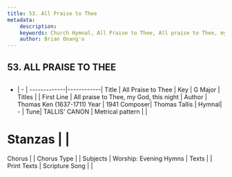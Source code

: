```yaml
---
title: 53. All Praise to Thee
metadata:
    description: 
    keywords: Church Hymnal, All Praise to Thee, All praise to Thee, my God, this night, 
    author: Brian Onang'o
---
```



## 53. ALL PRAISE TO THEE

```txt

```

- |   -  |
-------------|------------|
Title | All Praise to Thee |
Key | G Major |
Titles |  |
First Line | All praise to Thee, my God, this night |
Author | Thomas Ken (1637-1711)
Year | 1941
Composer| Thomas Tallis |
Hymnal|  - |
Tune| TALLIS&#039; CANON |
Metrical pattern | |
# Stanzas |  |
Chorus |  |
Chorus Type |  |
Subjects | Worship: Evening Hymns |
Texts |  |
Print Texts | 
Scripture Song |  |
  

